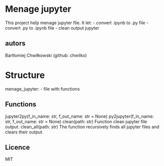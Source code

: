 # Menage jupyter 
This project help menage jupyter flie.
It let:
    - convert .ipynb to .py file
    - convert .py to .ipynb file
    - clean output jupyter


## autors
Bartłomiej Chwiłkowski (github: chwilko)


# Structure
menage_jupyter:
    - file with functions


## Functions 

jupyter2py(f_in_name: str, f_out_name: str = None)
py2jupyter(f_in_name: str, f_out_name: str = None)
clean(path: str)
    Function clean jupyter file output.
clean_all(path: str)
    The function recursively finds all jupyter files and clears their output.


## Licence
MIT